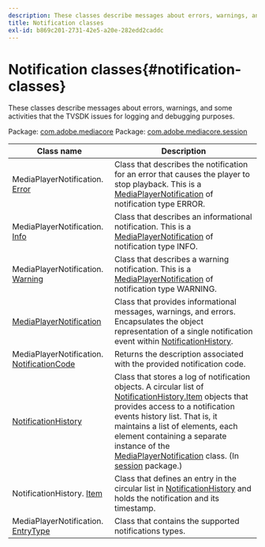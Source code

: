 ```yaml
---
description: These classes describe messages about errors, warnings, and some activities that the TVSDK issues for logging and debugging purposes.
title: Notification classes
exl-id: b869c201-2731-42e5-a20e-282edd2caddc
---
```

# Notification classes{#notification-classes}

These classes describe messages about errors, warnings, and some activities that the TVSDK issues for logging and debugging purposes.

 Package: [com.adobe.mediacore](https://help.adobe.com/en_US/primetime/api/psdk/javadoc_1.4/com/adobe/mediacore/package-summary.html)  Package: [com.adobe.mediacore.session](https://help.adobe.com/en_US/primetime/api/psdk/javadoc_1.4/com/adobe/mediacore/session/package-summary.html) 

|  Class name  | Description  |
|---|---|
| MediaPlayerNotification. [Error](https://help.adobe.com/en_US/primetime/api/psdk/javadoc_1.4/com/adobe/mediacore/MediaPlayerNotification.Error.html) |Class that describes the notification for an error that causes the player to stop playback. This is a [MediaPlayerNotification](https://help.adobe.com/en_US/primetime/api/psdk/javadoc_1.4/com/adobe/mediacore/MediaPlayerNotification.html) of notification type ERROR.  |
| MediaPlayerNotification. [Info](https://help.adobe.com/en_US/primetime/api/psdk/javadoc_1.4/com/adobe/mediacore/MediaPlayerNotification.Info.html)  |Class that describes an informational notification. This is a [MediaPlayerNotification](https://help.adobe.com/en_US/primetime/api/psdk/javadoc_1.4/com/adobe/mediacore/MediaPlayerNotification.html) of notification type INFO. |
| MediaPlayerNotification. [Warning](https://help.adobe.com/en_US/primetime/api/psdk/javadoc_1.4/com/adobe/mediacore/MediaPlayerNotification.Warning.html)  |Class that describes a warning notification. This is a [MediaPlayerNotification](https://help.adobe.com/en_US/primetime/api/psdk/javadoc_1.4/com/adobe/mediacore/MediaPlayerNotification.html) of notification type WARNING.  |
| [MediaPlayerNotification](https://help.adobe.com/en_US/primetime/api/psdk/javadoc_1.4/com/adobe/mediacore/MediaPlayerNotification.html)  |Class that provides informational messages, warnings, and errors. Encapsulates the object representation of a single notification event within [NotificationHistory](https://help.adobe.com/en_US/primetime/api/psdk/javadoc_1.4/com/adobe/mediacore/session/NotificationHistory.html).  |
| MediaPlayerNotification. [NotificationCode](https://help.adobe.com/en_US/primetime/api/psdk/javadoc_1.4/com/adobe/mediacore/MediaPlayerNotification.NotificationCode.html)  | Returns the description associated with the provided notification code.  |
| [NotificationHistory](https://help.adobe.com/en_US/primetime/api/psdk/javadoc_1.4/com/adobe/mediacore/session/NotificationHistory.html)  |Class that stores a log of notification objects. A circular list of [NotificationHistory.Item](https://help.adobe.com/en_US/primetime/api/psdk/javadoc_1.4/com/adobe/mediacore/session/NotificationHistory.Item.html) objects that provides access to a notification events history list. That is, it maintains a list of elements, each element containing a separate instance of the [MediaPlayerNotification](https://help.adobe.com/en_US/primetime/api/psdk/javadoc_1.4/com/adobe/mediacore/MediaPlayerNotification.html) class. (In [session](https://help.adobe.com/en_US/primetime/api/psdk/javadoc_1.4/com/adobe/mediacore/session/package-summary.html) package.)  |
| NotificationHistory. [Item](https://help.adobe.com/en_US/primetime/api/psdk/javadoc_1.4/com/adobe/mediacore/session/NotificationHistory.Item.html)  |Class that defines an entry in the circular list in [NotificationHistory](https://help.adobe.com/en_US/primetime/api/psdk/javadoc_1.4/com/adobe/mediacore/session/NotificationHistory.html) and holds the notification and its timestamp.  |
| MediaPlayerNotification. [EntryType](https://help.adobe.com/en_US/primetime/api/psdk/javadoc_1.4/com/adobe/mediacore/MediaPlayerNotification.EntryType.html)  | Class that contains the supported notifications types.  |

